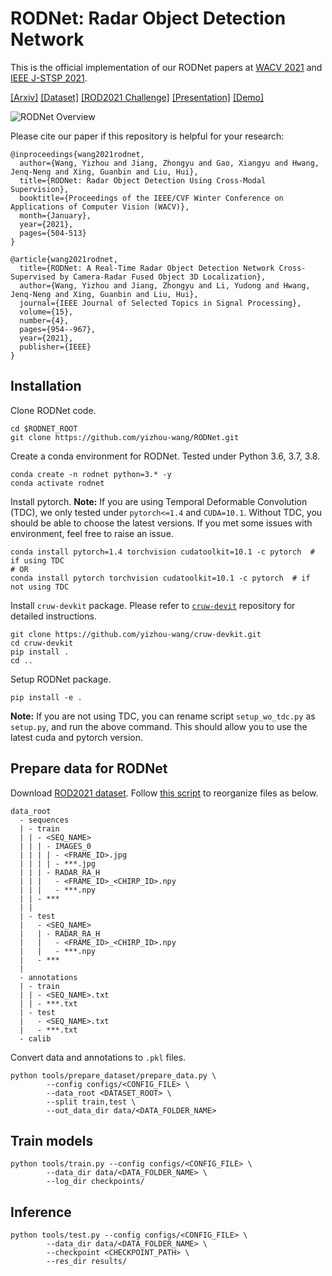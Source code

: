 # RODNet: Radar Object Detection Network

This is the official implementation of our RODNet papers 
at [WACV 2021](https://openaccess.thecvf.com/content/WACV2021/html/Wang_RODNet_Radar_Object_Detection_Using_Cross-Modal_Supervision_WACV_2021_paper.html) 
and [IEEE J-STSP 2021](https://ieeexplore.ieee.org/abstract/document/9353210). 

[[Arxiv]](https://arxiv.org/abs/2102.05150)
[[Dataset]](https://www.cruwdataset.org)
[[ROD2021 Challenge]](https://codalab.lisn.upsaclay.fr/competitions/1063)
[[Presentation]](https://youtu.be/UZbxI4o2-7g)
[[Demo]](https://youtu.be/09HaDySa29I)

![RODNet Overview](./assets/images/overview.jpg?raw=true)

Please cite our paper if this repository is helpful for your research:
```
@inproceedings{wang2021rodnet,
  author={Wang, Yizhou and Jiang, Zhongyu and Gao, Xiangyu and Hwang, Jenq-Neng and Xing, Guanbin and Liu, Hui},
  title={RODNet: Radar Object Detection Using Cross-Modal Supervision},
  booktitle={Proceedings of the IEEE/CVF Winter Conference on Applications of Computer Vision (WACV)},
  month={January},
  year={2021},
  pages={504-513}
}
```
```
@article{wang2021rodnet,
  title={RODNet: A Real-Time Radar Object Detection Network Cross-Supervised by Camera-Radar Fused Object 3D Localization},
  author={Wang, Yizhou and Jiang, Zhongyu and Li, Yudong and Hwang, Jenq-Neng and Xing, Guanbin and Liu, Hui},
  journal={IEEE Journal of Selected Topics in Signal Processing},
  volume={15},
  number={4},
  pages={954--967},
  year={2021},
  publisher={IEEE}
}
```

## Installation

Clone RODNet code.
```commandline
cd $RODNET_ROOT
git clone https://github.com/yizhou-wang/RODNet.git
```

Create a conda environment for RODNet. Tested under Python 3.6, 3.7, 3.8.
```commandline
conda create -n rodnet python=3.* -y
conda activate rodnet
```

Install pytorch.
**Note:** If you are using Temporal Deformable Convolution (TDC), we only tested under `pytorch<=1.4` and `CUDA=10.1`. 
Without TDC, you should be able to choose the latest versions. 
If you met some issues with environment, feel free to raise an issue.
```commandline
conda install pytorch=1.4 torchvision cudatoolkit=10.1 -c pytorch  # if using TDC
# OR
conda install pytorch torchvision cudatoolkit=10.1 -c pytorch  # if not using TDC
```

Install `cruw-devkit` package. 
Please refer to [`cruw-devit`](https://github.com/yizhou-wang/cruw-devkit) repository for detailed instructions.
```commandline
git clone https://github.com/yizhou-wang/cruw-devkit.git
cd cruw-devkit
pip install .
cd ..
```

Setup RODNet package.
```commandline
pip install -e .
```
**Note:** If you are not using TDC, you can rename script `setup_wo_tdc.py` as `setup.py`, and run the above command. 
This should allow you to use the latest cuda and pytorch version. 

## Prepare data for RODNet

Download [ROD2021 dataset](https://www.cruwdataset.org/download#h.mxc4upuvacso). 
Follow [this script](https://github.com/yizhou-wang/RODNet/blob/master/tools/prepare_dataset/reorganize_rod2021.sh) to reorganize files as below.

```
data_root
  - sequences
  | - train
  | | - <SEQ_NAME>
  | | | - IMAGES_0
  | | | | - <FRAME_ID>.jpg
  | | | | - ***.jpg
  | | | - RADAR_RA_H
  | | |   - <FRAME_ID>_<CHIRP_ID>.npy
  | | |   - ***.npy
  | | - ***
  | | 
  | - test
  |   - <SEQ_NAME>
  |   | - RADAR_RA_H
  |   |   - <FRAME_ID>_<CHIRP_ID>.npy
  |   |   - ***.npy
  |   - ***
  | 
  - annotations
  | - train
  | | - <SEQ_NAME>.txt
  | | - ***.txt
  | - test
  |   - <SEQ_NAME>.txt
  |   - ***.txt
  - calib
```

Convert data and annotations to `.pkl` files.
```commandline
python tools/prepare_dataset/prepare_data.py \
        --config configs/<CONFIG_FILE> \
        --data_root <DATASET_ROOT> \
        --split train,test \
        --out_data_dir data/<DATA_FOLDER_NAME>
```

## Train models

```commandline
python tools/train.py --config configs/<CONFIG_FILE> \
        --data_dir data/<DATA_FOLDER_NAME> \
        --log_dir checkpoints/
```

## Inference

```commandline
python tools/test.py --config configs/<CONFIG_FILE> \
        --data_dir data/<DATA_FOLDER_NAME> \
        --checkpoint <CHECKPOINT_PATH> \
        --res_dir results/
```
